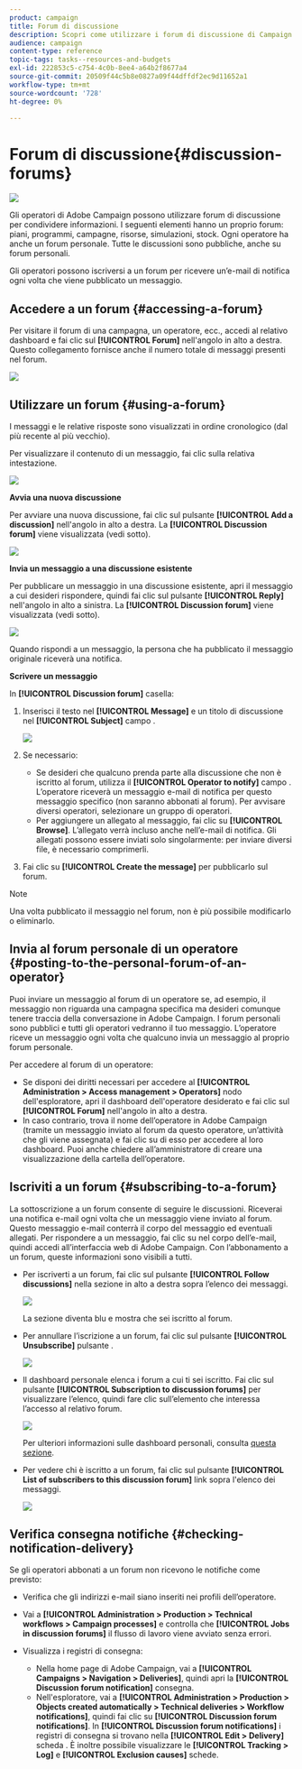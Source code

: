 ```yaml
---
product: campaign
title: Forum di discussione
description: Scopri come utilizzare i forum di discussione di Campaign
audience: campaign
content-type: reference
topic-tags: tasks--resources-and-budgets
exl-id: 222853c5-c754-4c0b-8ee4-a64b2f8677a4
source-git-commit: 20509f44c5b8e0827a09f44dffdf2ec9d11652a1
workflow-type: tm+mt
source-wordcount: '728'
ht-degree: 0%

---
```


# Forum di discussione{#discussion-forums}

![](../../assets/v7-only.svg)

Gli operatori di Adobe Campaign possono utilizzare forum di discussione per condividere informazioni. I seguenti elementi hanno un proprio forum: piani, programmi, campagne, risorse, simulazioni, stock. Ogni operatore ha anche un forum personale. Tutte le discussioni sono pubbliche, anche su forum personali.

Gli operatori possono iscriversi a un forum per ricevere un’e-mail di notifica ogni volta che viene pubblicato un messaggio.

## Accedere a un forum {#accessing-a-forum}

Per visitare il forum di una campagna, un operatore, ecc., accedi al relativo dashboard e fai clic sul **[!UICONTROL Forum]** nell&#39;angolo in alto a destra. Questo collegamento fornisce anche il numero totale di messaggi presenti nel forum.

![](assets/mrm_forum_access_link.png)

## Utilizzare un forum {#using-a-forum}

I messaggi e le relative risposte sono visualizzati in ordine cronologico (dal più recente al più vecchio).

Per visualizzare il contenuto di un messaggio, fai clic sulla relativa intestazione.

![](assets/mrm_forum_expand_msg.png)

**Avvia una nuova discussione**

Per avviare una nuova discussione, fai clic sul pulsante **[!UICONTROL Add a discussion]** nell&#39;angolo in alto a destra. La **[!UICONTROL Discussion forum]** viene visualizzata (vedi sotto).

![](assets/mrm_forum_new_thread.png)

**Invia un messaggio a una discussione esistente**

Per pubblicare un messaggio in una discussione esistente, apri il messaggio a cui desideri rispondere, quindi fai clic sul pulsante **[!UICONTROL Reply]** nell&#39;angolo in alto a sinistra. La **[!UICONTROL Discussion forum]** viene visualizzata (vedi sotto).

![](assets/mrm_forum_answer_msg.png)

Quando rispondi a un messaggio, la persona che ha pubblicato il messaggio originale riceverà una notifica.

**Scrivere un messaggio**

In **[!UICONTROL Discussion forum]** casella:

1. Inserisci il testo nel **[!UICONTROL Message]** e un titolo di discussione nel **[!UICONTROL Subject]** campo .

   ![](assets/mrm_forum_edit_msg.png)

1. Se necessario:

   * Se desideri che qualcuno prenda parte alla discussione che non è iscritto al forum, utilizza il **[!UICONTROL Operator to notify]** campo . L’operatore riceverà un messaggio e-mail di notifica per questo messaggio specifico (non saranno abbonati al forum). Per avvisare diversi operatori, selezionare un gruppo di operatori.
   * Per aggiungere un allegato al messaggio, fai clic su **[!UICONTROL Browse]**. L’allegato verrà incluso anche nell’e-mail di notifica. Gli allegati possono essere inviati solo singolarmente: per inviare diversi file, è necessario comprimerli.

1. Fai clic su **[!UICONTROL Create the message]** per pubblicarlo sul forum.

>[!NOTE]
>
>Una volta pubblicato il messaggio nel forum, non è più possibile modificarlo o eliminarlo.

## Invia al forum personale di un operatore {#posting-to-the-personal-forum-of-an-operator}

Puoi inviare un messaggio al forum di un operatore se, ad esempio, il messaggio non riguarda una campagna specifica ma desideri comunque tenere traccia della conversazione in Adobe Campaign. I forum personali sono pubblici e tutti gli operatori vedranno il tuo messaggio. L’operatore riceve un messaggio ogni volta che qualcuno invia un messaggio al proprio forum personale.

Per accedere al forum di un operatore:

* Se disponi dei diritti necessari per accedere al **[!UICONTROL Administration > Access management > Operators]** nodo dell&#39;esploratore, apri il dashboard dell&#39;operatore desiderato e fai clic sul **[!UICONTROL Forum]** nell&#39;angolo in alto a destra.
* In caso contrario, trova il nome dell’operatore in Adobe Campaign (tramite un messaggio inviato al forum da questo operatore, un’attività che gli viene assegnata) e fai clic su di esso per accedere al loro dashboard. Puoi anche chiedere all’amministratore di creare una visualizzazione della cartella dell’operatore.

## Iscriviti a un forum {#subscribing-to-a-forum}

La sottoscrizione a un forum consente di seguire le discussioni. Riceverai una notifica e-mail ogni volta che un messaggio viene inviato al forum. Questo messaggio e-mail conterrà il corpo del messaggio ed eventuali allegati. Per rispondere a un messaggio, fai clic su nel corpo dell’e-mail, quindi accedi all’interfaccia web di Adobe Campaign. Con l’abbonamento a un forum, queste informazioni sono visibili a tutti.

* Per iscriverti a un forum, fai clic sul pulsante **[!UICONTROL Follow discussions]** nella sezione in alto a destra sopra l’elenco dei messaggi.

   ![](assets/mrm_forum_subscribe.png)

   La sezione diventa blu e mostra che sei iscritto al forum.

* Per annullare l’iscrizione a un forum, fai clic sul pulsante **[!UICONTROL Unsubscribe]** pulsante .

   ![](assets/mrm_forum_unsubscribe.png)

* Il dashboard personale elenca i forum a cui ti sei iscritto. Fai clic sul pulsante **[!UICONTROL Subscription to discussion forums]** per visualizzare l’elenco, quindi fare clic sull’elemento che interessa l’accesso al relativo forum.

   ![](assets/platform_dashboard_operator_subscr_forums.png)

   Per ulteriori informazioni sulle dashboard personali, consulta [questa sezione](../../platform/using/access-management-operators.md).

* Per vedere chi è iscritto a un forum, fai clic sul pulsante **[!UICONTROL List of subscribers to this discussion forum]** link sopra l&#39;elenco dei messaggi.

   ![](assets/mrm_forum_subscribers.png)

## Verifica consegna notifiche {#checking-notification-delivery}

Se gli operatori abbonati a un forum non ricevono le notifiche come previsto:

* Verifica che gli indirizzi e-mail siano inseriti nei profili dell’operatore.
* Vai a **[!UICONTROL Administration > Production > Technical workflows > Campaign processes]** e controlla che **[!UICONTROL Jobs in discussion forums]** il flusso di lavoro viene avviato senza errori.
* Visualizza i registri di consegna:

   * Nella home page di Adobe Campaign, vai a **[!UICONTROL Campaigns > Navigation > Deliveries]**, quindi apri la **[!UICONTROL Discussion forum notification]** consegna.
   * Nell&#39;esploratore, vai a **[!UICONTROL Administration > Production > Objects created automatically > Technical deliveries > Workflow notifications]**, quindi fai clic su **[!UICONTROL Discussion forum notifications]**.
   In **[!UICONTROL Discussion forum notifications]** i registri di consegna si trovano nella **[!UICONTROL Edit > Delivery]** scheda . È inoltre possibile visualizzare le **[!UICONTROL Tracking > Log]** e **[!UICONTROL Exclusion causes]** schede.
